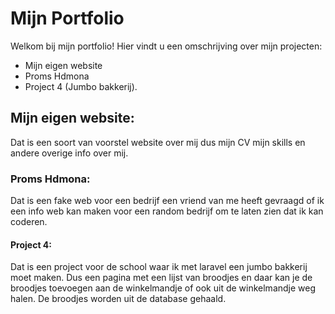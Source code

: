 
# Mijn Portfolio

Welkom bij mijn portfolio! Hier vindt u een omschrijving over mijn projecten:
- Mijn eigen website
- Proms Hdmona
- Project 4 (Jumbo bakkerij).

## Mijn eigen website:
Dat is een soort van voorstel website over mij dus mijn CV mijn skills en andere overige info over mij.

### Proms Hdmona: 
Dat is een fake web voor een bedrijf een vriend van me heeft gevraagd of ik een info web kan maken voor een random bedrijf om te laten zien dat ik kan coderen.


#### Project 4:
Dat is een project voor de school waar ik met laravel een jumbo bakkerij moet maken. Dus een pagina met een lijst van broodjes en daar kan je de broodjes toevoegen aan de winkelmandje of ook uit de winkelmandje weg halen. De broodjes worden uit de database gehaald.



